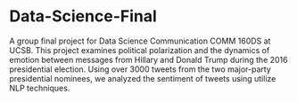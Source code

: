 # Data-Science-Final

A group final project for Data Science Communication COMM 160DS at UCSB. 
This project examines political polarization and the dynamics of emotion between messages from Hillary and Donald Trump during the 2016 presidential election. Using over 3000 tweets from the two major-party presidential nominees, we analyzed the sentiment of tweets using utilize NLP techniques. 
